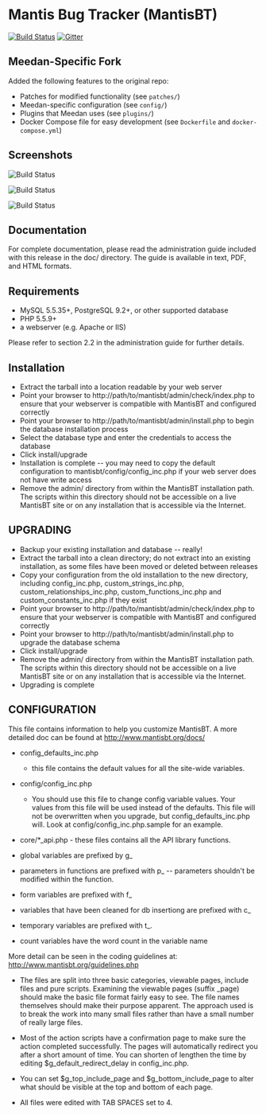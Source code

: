 Mantis Bug Tracker (MantisBT)
=============================

[![Build Status](https://img.shields.io/travis/mantisbt/mantisbt/master.svg)](https://travis-ci.org/mantisbt/mantisbt)
[![Gitter](https://img.shields.io/gitter/room/mantisbt/mantisbt.svg)](https://gitter.im/mantisbt/mantisbt?utm_source=badge&utm_medium=badge&utm_campaign=pr-badge&utm_content=badge)

Meedan-Specific Fork
--------------------

Added the following features to the original repo:

- Patches for modified functionality (see `patches/`)
- Meedan-specific configuration (see `config/`)
- Plugins that Meedan uses (see `plugins/`)
- Docker Compose file for easy development (see `Dockerfile` and `docker-compose.yml`)

Screenshots
-----------

![Build Status](doc/modern_view_issues.png)

![Build Status](doc/modern_my_view.png)

![Build Status](doc/modern_view_issue.png)

Documentation
-------------

For complete documentation, please read the administration guide included with
this release in the doc/<lang> directory.  The guide is available in text, PDF,
and HTML formats.


Requirements
------------

 * MySQL 5.5.35+, PostgreSQL 9.2+, or other supported database
 * PHP 5.5.9+
 * a webserver (e.g. Apache or IIS)

Please refer to section 2.2 in the administration guide for further details.

Installation
------------

 * Extract the tarball into a location readable by your web server
 * Point your browser to http://path/to/mantisbt/admin/check/index.php to ensure
   that your webserver is compatible with MantisBT and configured correctly
 * Point your browser to http://path/to/mantisbt/admin/install.php to begin the
   database installation process
 * Select the database type and enter the credentials to access the database
 * Click install/upgrade
 * Installation is complete -- you may need to copy the default configuration
   to mantisbt/config/config_inc.php if your web server does not have write access
 * Remove the admin/ directory from within the MantisBT installation path. The
   scripts within this directory should not be accessible on a live MantisBT
   site or on any installation that is accessible via the Internet.

UPGRADING
---------

 * Backup your existing installation and database -- really!
 * Extract the tarball into a clean directory; do not extract into an existing
   installation, as some files have been moved or deleted between releases
 * Copy your configuration from the old installation to the new directory,
   including config_inc.php, custom_strings_inc.php, custom_relationships_inc.php,
   custom_functions_inc.php and custom_constants_inc.php if they exist
 * Point your browser to http://path/to/mantisbt/admin/check/index.php to ensure that
   your webserver is compatible with MantisBT and configured correctly
 * Point your browser to http://path/to/mantisbt/admin/install.php to upgrade
   the database schema
 * Click install/upgrade
 * Remove the admin/ directory from within the MantisBT installation path. The
   scripts within this directory should not be accessible on a live MantisBT
   site or on any installation that is accessible via the Internet.
 * Upgrading is complete

CONFIGURATION
-------------

This file contains information to help you customize MantisBT.  A more
detailed doc can be found at http://www.mantisbt.org/docs/

* config_defaults_inc.php
  - this file contains the default values for all the site-wide variables.
* config/config_inc.php
  - You should use this file to change config variable values.  Your
    values from this file will be used instead of the defaults.  This file
    will not be overwritten when you upgrade, but config_defaults_inc.php will.
    Look at config/config_inc.php.sample for an example.

* core/*_api.php - these files contains all the API library functions.

* global variables are prefixed by g_
* parameters in functions are prefixed with p_ -- parameters shouldn't be modified within the function.
* form variables are prefixed with f_
* variables that have been cleaned for db insertiong are prefixed with c_
* temporary variables are prefixed with t_.
* count variables have the word count in the variable name

More detail can be seen in the coding guidelines at:
http://www.mantisbt.org/guidelines.php

* The files are split into three basic categories, viewable pages,
include files and pure scripts. Examining the viewable pages (suffix _page)
should make the basic file format fairly easy to see.  The file names
themselves should make their purpose apparent.  The approach used is to break the
work into many small files rather than have a small number of really
large files.

* Most of the action scripts have a confirmation page to make sure the action
completed successfully.  The pages will automatically redirect you after a
short amount of time.  You can shorten of lengthen the time by editing
$g_default_redirect_delay in config_inc.php.

* You can set $g_top_include_page and $g_bottom_include_page
  to alter what should be visible at the top and bottom of each page.

* All files were edited with TAB SPACES set to 4.
